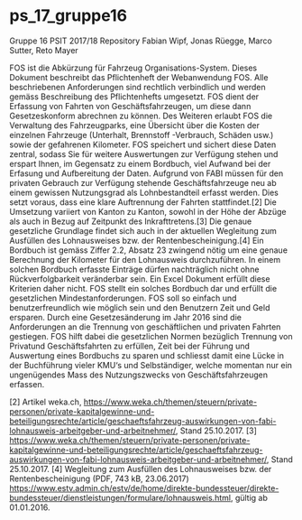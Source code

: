 # ps_17_gruppe16
Gruppe 16 PSIT 2017/18 Repository
Fabian Wipf, Jonas Rüegge, Marco Sutter, Reto Mayer

FOS ist die Abkürzung für Fahrzeug Organisations-System.
Dieses Dokument beschreibt das Pflichtenheft der Webanwendung FOS. Alle beschriebenen Anforderungen
sind rechtlich verbindlich und werden gemäss Beschreibung des Pflichtenhefts umgesetzt.
FOS dient der Erfassung von Fahrten von Geschäftsfahrzeugen, um diese dann Gesetzeskonform abrechnen
zu können. Des Weiteren erlaubt FOS die Verwaltung des Fahrzeugparks, eine Übersicht über die
Kosten der einzelnen Fahrzeuge (Unterhalt, Brennstoff -Verbrauch, Schäden usw.) sowie der gefahrenen
Kilometer. FOS speichert und sichert diese Daten zentral, sodass Sie für weitere Auswertungen zur Verfügung
stehen und erspart Ihnen, im Gegensatz zu einem Bordbuch, viel Aufwand bei der Erfasung und
Aufbereitung der Daten.
Aufgrund von FABI müssen für den privaten Gebrauch zur Verfügung stehende Geschäftsfahrzeuge neu
ab einem gewissen Nutzungsgrad als Lohnbestandteil erfasst werden. Dies setzt voraus, dass eine klare
Auftrennung der Fahrten stattfindet.[2] Die Umsetzung variiert von Kanton zu Kanton, sowohl in der Höhe
der Abzüge als auch in Bezug auf Zeitpunkt des Inkrafttretens.[3] Die genaue gesetzliche Grundlage findet
sich auch in der aktuellen Wegleitung zum Ausfüllen des Lohnausweises bzw. der Rentenbescheinigung.[4]
Ein Bordbuch ist gemäss Ziffer 2.2, Absatz 23 zwingend nötig um eine genaue Berechnung der Kilometer
für den Lohnausweis durchzuführen. In einem solchen Bordbuch erfasste Einträge dürfen nachträglich
nicht ohne Rückverfolgbarkeit veränderbar sein. Ein Excel Dokument erfüllt diese Kriterien daher nicht.
FOS stellt ein solches Bordbuch dar und erfüllt die gesetzlichen Mindestanforderungen.
FOS soll so einfach und benutzerfreundlich wie möglich sein und den Benutzern Zeit und Geld ersparen.
Durch eine Gesetzesänderung im Jahr 2016 sind die Anforderungen an die Trennung von geschäftlichen
und privaten Fahrten gestiegen. FOS hilft dabei die gesetzlichen Normen bezüglich Trennung von Privatund
Geschäftsfahrten zu erfüllen, Zeit bei der Führung und Auswertung eines Bordbuchs zu sparen und
schliesst damit eine Lücke in der Buchführung vieler KMU‘s und Selbständiger, welche momentan nur ein
ungenügendes Mass des Nutzungszwecks von Geschäftsfahrzeugen erfassen.

[2] Artikel weka.ch, https://www.weka.ch/themen/steuern/private-personen/private-kapitalgewinne-und-beteiligungsrechte/article/geschaeftsfahrzeug-auswirkungen-von-fabi-lohnausweis-arbeitgeber-und-arbeitnehmer/,
Stand 25.10.2017.
[3] https://www.weka.ch/themen/steuern/private-personen/private-kapitalgewinne-und-beteiligungsrechte/article/geschaeftsfahrzeug-auswirkungen-von-fabi-lohnausweis-arbeitgeber-und-arbeitnehmer/,
Stand 25.10.2017.
[4] Wegleitung zum Ausfüllen des Lohnausweises bzw. der Rentenbescheinigung (PDF, 743 kB, 23.06.2017)
https://www.estv.admin.ch/estv/de/home/direkte-bundessteuer/direkte-bundessteuer/dienstleistungen/formulare/lohnausweis.html,
gültig ab 01.01.2016.
